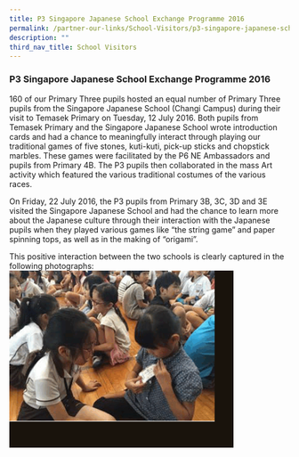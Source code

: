 ```yaml
---
title: P3 Singapore Japanese School Exchange Programme 2016
permalink: /partner-our-links/School-Visitors/p3-singapore-japanese-school-exchange-programme-2016
description: ""
third_nav_title: School Visitors
---
```

### P3 Singapore Japanese School Exchange Programme 2016

160 of our Primary Three pupils hosted an equal number of Primary Three pupils from the Singapore Japanese School (Changi Campus) during their visit to Temasek Primary on Tuesday, 12 July 2016. Both pupils from Temasek Primary and the Singapore Japanese School wrote introduction cards and had a chance to meaningfully interact through playing our traditional games of five stones, kuti-kuti, pick-up sticks and chopstick marbles. These games were facilitated by the P6 NE Ambassadors and pupils from Primary 4B. The P3 pupils then collaborated in the mass Art activity which featured the various traditional costumes of the various races.

  

On Friday, 22 July 2016, the P3 pupils from Primary 3B, 3C, 3D and 3E visited the Singapore Japanese School and had the chance to learn more about the Japanese culture through their interaction with the Japanese pupils when they played various games like “the string game” and paper spinning tops, as well as in the making of “origami”.

This positive interaction between the two schools is clearly captured in the following photographs:
<img src="/images/exchange.gif" 
     style="width:80%">
